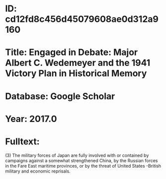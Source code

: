 # ID: cd12fd8c456d45079608ae0d312a9160
# Title: Engaged in Debate: Major Albert C. Wedemeyer and the 1941 Victory Plan in Historical Memory
# Database: Google Scholar
# Year: 2017.0
# Fulltext:
(3) The military forces of Japan are fully involved with or contained by campaigns against a somewhat strengthened China, by the Russian forces in the Fare East maritime provinces, or by the threat of United States -British military and economic reprisals.